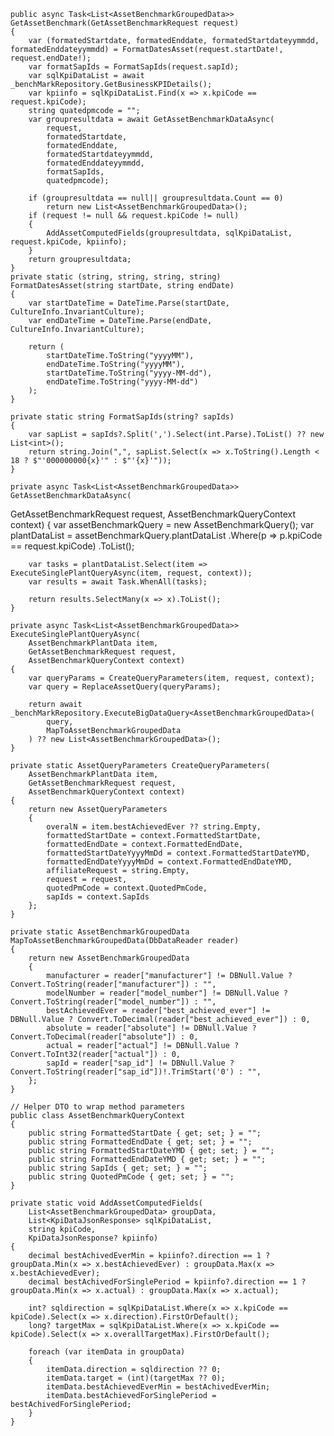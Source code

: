     public async Task<List<AssetBenchmarkGroupedData>> GetAssetBenchmark(GetAssetBenchmarkRequest request)
    {
        var (formatedStartdate, formatedEnddate, formatedStartdateyymmdd, formatedEnddateyymmdd) = FormatDatesAsset(request.startDate!, request.endDate!);
        var formatSapIds = FormatSapIds(request.sapId);
        var sqlKpiDataList = await _benchMarkRepository.GetBusinessKPIDetails();
        var kpiinfo = sqlKpiDataList.Find(x => x.kpiCode == request.kpiCode);
        string quatedpmcode = "";
        var groupresultdata = await GetAssetBenchmarkDataAsync(
            request,
            formatedStartdate,
            formatedEnddate,
            formatedStartdateyymmdd,
            formatedEnddateyymmdd,
            formatSapIds,
            quatedpmcode);

        if (groupresultdata == null|| groupresultdata.Count == 0)
            return new List<AssetBenchmarkGroupedData>();
        if (request != null && request.kpiCode != null)
        {
            AddAssetComputedFields(groupresultdata, sqlKpiDataList, request.kpiCode, kpiinfo);
        }
        return groupresultdata;
    }
    private static (string, string, string, string) FormatDatesAsset(string startDate, string endDate)
    {
        var startDateTime = DateTime.Parse(startDate, CultureInfo.InvariantCulture);
        var endDateTime = DateTime.Parse(endDate, CultureInfo.InvariantCulture);

        return (
            startDateTime.ToString("yyyyMM"),
            endDateTime.ToString("yyyyMM"),
            startDateTime.ToString("yyyy-MM-dd"),
            endDateTime.ToString("yyyy-MM-dd")
        );
    }

    private static string FormatSapIds(string? sapIds)
    {
        var sapList = sapIds?.Split(',').Select(int.Parse).ToList() ?? new List<int>();
        return string.Join(",", sapList.Select(x => x.ToString().Length < 18 ? $"'000000000{x}'" : $"'{x}'"));
    }

    private async Task<List<AssetBenchmarkGroupedData>> GetAssetBenchmarkDataAsync(
GetAssetBenchmarkRequest request,
AssetBenchmarkQueryContext context)
    {
        var assetBenchmarkQuery = new AssetBenchmarkQuery();
        var plantDataList = assetBenchmarkQuery.plantDataList
            .Where(p => p.kpiCode == request.kpiCode)
            .ToList();

        var tasks = plantDataList.Select(item => ExecuteSinglePlantQueryAsync(item, request, context));
        var results = await Task.WhenAll(tasks);

        return results.SelectMany(x => x).ToList();
    }

    private async Task<List<AssetBenchmarkGroupedData>> ExecuteSinglePlantQueryAsync(
        AssetBenchmarkPlantData item,
        GetAssetBenchmarkRequest request,
        AssetBenchmarkQueryContext context)
    {
        var queryParams = CreateQueryParameters(item, request, context);
        var query = ReplaceAssetQuery(queryParams);

        return await _benchMarkRepository.ExecuteBigDataQuery<AssetBenchmarkGroupedData>(
            query,
            MapToAssetBenchmarkGroupedData
        ) ?? new List<AssetBenchmarkGroupedData>();
    }

    private static AssetQueryParameters CreateQueryParameters(
        AssetBenchmarkPlantData item,
        GetAssetBenchmarkRequest request,
        AssetBenchmarkQueryContext context)
    {
        return new AssetQueryParameters
        {
            overalN = item.bestAchievedEver ?? string.Empty,
            formattedStartDate = context.FormattedStartDate,
            formattedEndDate = context.FormattedEndDate,
            formattedStartDateYyyyMmDd = context.FormattedStartDateYMD,
            formattedEndDateYyyyMmDd = context.FormattedEndDateYMD,
            affiliateRequest = string.Empty,
            request = request,
            quotedPmCode = context.QuotedPmCode,
            sapIds = context.SapIds
        };
    }

    private static AssetBenchmarkGroupedData MapToAssetBenchmarkGroupedData(DbDataReader reader)
    {
        return new AssetBenchmarkGroupedData
        {
            manufacturer = reader["manufacturer"] != DBNull.Value ? Convert.ToString(reader["manufacturer"]) : "",
            modelNumber = reader["model_number"] != DBNull.Value ? Convert.ToString(reader["model_number"]) : "",
            bestAchievedEver = reader["best_achieved_ever"] != DBNull.Value ? Convert.ToDecimal(reader["best_achieved_ever"]) : 0,
            absolute = reader["absolute"] != DBNull.Value ? Convert.ToDecimal(reader["absolute"]) : 0,
            actual = reader["actual"] != DBNull.Value ? Convert.ToInt32(reader["actual"]) : 0,
            sapId = reader["sap_id"] != DBNull.Value ? Convert.ToString(reader["sap_id"])!.TrimStart('0') : "",
        };
    }

    // Helper DTO to wrap method parameters
    public class AssetBenchmarkQueryContext
    {
        public string FormattedStartDate { get; set; } = "";
        public string FormattedEndDate { get; set; } = "";
        public string FormattedStartDateYMD { get; set; } = "";
        public string FormattedEndDateYMD { get; set; } = "";
        public string SapIds { get; set; } = "";
        public string QuotedPmCode { get; set; } = "";
    }

    private static void AddAssetComputedFields(
        List<AssetBenchmarkGroupedData> groupData,
        List<KpiDataJsonResponse> sqlKpiDataList,
        string kpiCode,
        KpiDataJsonResponse? kpiinfo)
    {
        decimal bestAchivedEverMin = kpiinfo?.direction == 1 ? groupData.Min(x => x.bestAchievedEver) : groupData.Max(x => x.bestAchievedEver);
        decimal bestAchivedForSinglePeriod = kpiinfo?.direction == 1 ? groupData.Min(x => x.actual) : groupData.Max(x => x.actual);

        int? sqldirection = sqlKpiDataList.Where(x => x.kpiCode == kpiCode).Select(x => x.direction).FirstOrDefault();
        long? targetMax = sqlKpiDataList.Where(x => x.kpiCode == kpiCode).Select(x => x.overallTargetMax).FirstOrDefault();

        foreach (var itemData in groupData)
        {
            itemData.direction = sqldirection ?? 0;
            itemData.target = (int)(targetMax ?? 0);
            itemData.bestAchievedEverMin = bestAchivedEverMin;
            itemData.bestAchievedForSinglePeriod = bestAchivedForSinglePeriod;
        }
    }
